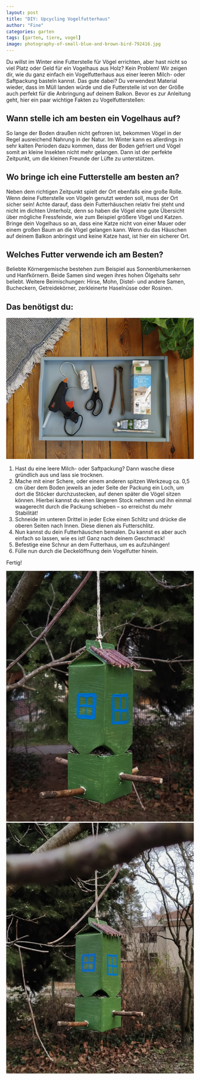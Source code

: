 ```yaml
---
layout: post
title: "DIY: Upcycling Vogelfutterhaus"
author: "Fine"
categories: garten
tags: [garten, tiere, vogel]
image: photography-of-small-blue-and-brown-bird-792416.jpg
---
```


Du willst im Winter eine Futterstelle für Vögel errichten, aber hast nicht so viel Platz oder
Geld für ein Vogelhaus aus Holz? Kein Problem!
Wir zeigen dir, wie du ganz einfach ein Vogelfutterhaus aus einer leeren Milch- oder
Saftpackung basteln kannst. Das gute dabei? Du verwendest Material wieder, dass im Müll
landen würde und die Futterstelle ist von der Größe auch perfekt für die Anbringung auf
deinem Balkon. Bevor es zur Anleitung geht, hier ein paar wichtige Fakten zu Vogelfutterstellen:

## Wann stelle ich am besten ein Vogelhaus auf?

So lange der Boden draußen nicht gefroren ist, bekommen Vögel in der Regel ausreichend
Nahrung in der Natur. Im Winter kann es allerdings in sehr kalten Perioden dazu kommen,
dass der Boden gefriert und Vögel somit an kleine Insekten nicht mehr gelangen.
Dann ist der perfekte Zeitpunkt, um die kleinen Freunde der Lüfte zu unterstützen.

## Wo bringe ich eine Futterstelle am besten an?

Neben dem richtigen Zeitpunkt spielt der Ort ebenfalls eine große Rolle. Wenn deine
Futterstelle von Vögeln genutzt werden soll, muss der Ort sicher sein!
Achte darauf, dass dein Futterhäuschen relativ frei steht und nicht im dichten Unterholz,
denn so haben die Vögel eine gute Übersicht über mögliche Fressfeinde, wie zum Beispiel
größere Vögel und Katzen.
Bringe dein Vogelhaus so an, dass eine Katze nicht von einer Mauer oder einem großen
Baum an die Vögel gelangen kann. Wenn du das Häuschen auf deinem Balkon anbringst
und keine Katze hast, ist hier ein sicherer Ort.

## Welches Futter verwende ich am Besten?

Beliebte Körnergemische bestehen zum Beispiel aus Sonnenblumenkernen und
Hanfkörnern. Beide Samen sind wegen ihres hohen Ölgehalts sehr beliebt.
Weitere Beimischungen: Hirse, Mohn, Distel- und andere Samen, Bucheckern,
Getreidekörner, zerkleinerte Haselnüsse oder Rosinen.

## Das benötigst du:

<img src="https://raw.githubusercontent.com/innotier/TierschutzBeginntZuhause/gh-pages/assets/img/Anleitung_Vogelhaus.jpeg" />

1. Hast du eine leere Milch- oder Saftpackung? Dann wasche diese gründlich aus und lass
sie trocknen.
2. Mache mit einer Schere, oder einem anderen spitzen Werkzeug ca. 0,5 cm über dem
Boden jeweils an jeder Seite der Packung ein Loch, um dort die Stöcker durchzustecken, auf
denen später die Vögel sitzen können. Hierbei kannst du einen längeren Stock nehmen und
ihn einmal waagerecht durch die Packung schieben – so erreichst du mehr Stabilität!
3. Schneide im unteren Drittel in jeder Ecke einen Schlitz und drücke die oberen Seiten nach
Innen. Diese dienen als Futterschlitz.
4. Nun kannst du dein Futterhäuschen bemalen. Du kannst es aber auch einfach so lassen,
wie es ist! Ganz nach deinem Geschmack!
5. Befestige eine Schnur an dem Futterhaus, um es aufzuhängen!
6. Fülle nun durch die Deckelöffnung dein Vogelfutter hinein.

Fertig!

<img src="https://raw.githubusercontent.com/innotier/TierschutzBeginntZuhause/gh-pages/assets/img/vogelhaus11.jpeg" />

<img src="https://raw.githubusercontent.com/innotier/TierschutzBeginntZuhause/gh-pages/assets/img/vogelhaus12.jpeg" />